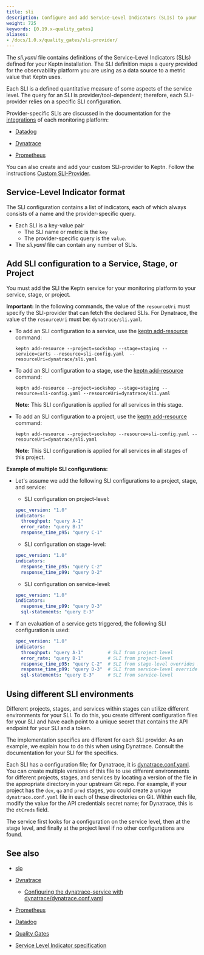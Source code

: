 ```yaml
---
title: sli
description: Configure and add Service-Level Indicators (SLIs) to your service.
weight: 725
keywords: [0.19.x-quality_gates]
aliases:
- /docs/1.0.x/quality_gates/sli-provider/
---
```


The *sli.yaml* file contains definitions of the Service-Level Indicators (SLIs)
defined for your Keptn installation.
The SLI definition maps a query provided for the observability platform
you are using as a data source to a metric value that Keptn uses.

Each SLI is a defined quantitative measure of some aspects of the service level.
The query for an SLI is provider/tool-dependent;
therefore, each SLI-provider relies on a specific SLI configuration.

Provider-specific SLIs are discussed in the documentation
for the [integrations](../../../../integrations/)
of each monitoring platform:

* [Datadog](https://artifacthub.io/packages/keptn/keptn-integrations/datadog-service)

* [Dynatrace](https://artifacthub.io/packages/keptn/keptn-integrations/dynatrace-service)

* [Prometheus](https://artifacthub.io/packages/keptn/keptn-integrations/prometheus-service)

You can also create and add your custom SLI-provider to Keptn.
Follow the instructions [Custom SLI-Provider](../../../integrations/sli_provider/).

## Service-Level Indicator format

The SLI configuration contains a list of indicators,
each of which always consists of a name and the provider-specific query.

* Each SLI is a key-value pair
  * The SLI name or metric is the `key`
  * The provider-specific query is the `value`.
* The *sli.yaml* file can contain any number of SLIs.

## Add SLI configuration to a Service, Stage, or Project

You must add the SLI the Keptn service for your monitoring platform
to your service, stage, or project.

**Important:** In the following commands,
the value of the `resourceUri` must specify the SLI-provider
that can fetch the declared SLIs.
For Dynatrace, the value of the `resourceUri` must be: `dynatrace/sli.yaml`.

* To add an SLI configuration to a service,
use the [keptn add-resource](../../cli/commands/keptn_add-resource/) command:

  ```console
  keptn add-resource --project=sockshop --stage=staging --service=carts --resource=sli-config.yaml  --resourceUri=dynatrace/sli.yaml
  ```

* To add an SLI configuration to a stage,
use the [keptn add-resource](../../cli/commands/keptn_add-resource/) command:

  ```console
  keptn add-resource --project=sockshop --stage=staging --resource=sli-config.yaml --resourceUri=dynatrace/sli.yaml
  ```

  **Note:** This SLI configuration is applied for all services in this stage. 


* To add an SLI configuration to a project,
use the [keptn add-resource](../../cli/commands/keptn_add-resource/) command:

  ```console
  keptn add-resource --project=sockshop --resource=sli-config.yaml --resourceUri=dynatrace/sli.yaml
  ```

  **Note:** This SLI configuration is applied for all services in all stages of this project.

**Example of multiple SLI configurations:**

* Let's assume we add the following SLI configurations to a project, stage, and service: 

    * SLI configuration on project-level:

    ```yaml
    spec_version: "1.0"
    indicators:
      throughput: "query A-1"
      error_rate: "query B-1"
      response_time_p95: "query C-1"
    ```

    * SLI configuration on stage-level:

    ```yaml
    spec_version: "1.0"
    indicators:
      response_time_p95: "query C-2"
      response_time_p99: "query D-2"
    ```

    * SLI configuration on service-level: 

    ```yaml
    spec_version: "1.0"
    indicators:
      response_time_p99: "query D-3"
      sql-statements: "query E-3"
    ```

* If an evaluation of a service gets triggered, the following SLI configuration is used: 

    ```yaml
    spec_version: "1.0"
    indicators:
      throughput: "query A-1"         # SLI from project level
      error_rate: "query B-1"         # SLI from project-level
      response_time_p95: "query C-2"  # SLI from stage-level overrides SLI from project-level
      response_time_p99: "query D-3"  # SLI from service-level overrides SLI from stage-level
      sql-statements: "query E-3"     # SLI from service-level
    ```
## Using different SLI environments

Different projects, stages, and services within stages can utilize different environments for your SLI.
To do this, you create different configuration files for your SLI
and have each point to a unique secret that contains the API endpoint for your SLI
and a token.

The implementation specifics are different for each SLI provider.
As an example, we explain how to do this when using Dynatrace.
Consult the documentation for your SLI for the specifics.

Each SLI has a configuration file;
for Dynatrace, it is [dynatrace.conf.yaml](https://github.com/keptn-contrib/dynatrace-service/blob/master/documentation/dynatrace-conf-yaml-file.md).
You can create multiple versions of this file to use different environments
for different projects, stages, and services
by locating a version of the file in the appropriate directory in your upstream Git repo.
For example, if your project has the `dev`, `qa` and `prod` stages,
you could create a unique `dynatrace.conf.yaml` file in each of these directories on Git.
Within each file, modify the value for the API credentials secret name;
for Dynatrace, this is the `dtCreds` field.

The service first looks for a configuration on the service level,
then at the stage level, and finally at the project level if no other configurations are found.

## See also

* [slo](../slo/)

* [Dynatrace](https://artifacthub.io/packages/keptn/keptn-integrations/dynatrace-service)
  * [Configuring the dynatrace-service with dynatrace/dynatrace.conf.yaml](https://github.com/keptn-contrib/dynatrace-service/blob/master/documentation/dynatrace-conf-yaml-file.md#customizing-the-conf[…]ptn-stage-or-service)

* [Prometheus](https://artifacthub.io/packages/keptn/keptn-integrations/prometheus-service)

* [Datadog](https://artifacthub.io/packages/keptn/keptn-integrations/datadog-service)

* [Quality Gates](../../../define/quality-gates/)

* [Service Level Indicator specification](https://github.com/keptn/spec/blob/master/service_level_indicator.md)


